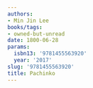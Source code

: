 ```yaml
---
authors:
- Min Jin Lee
books/tags:
- owned-but-unread
date: 1800-06-28
params:
  isbn13: '9781455563920'
  year: '2017'
slug: '9781455563920'
title: Pachinko
---
```


<!--more-->